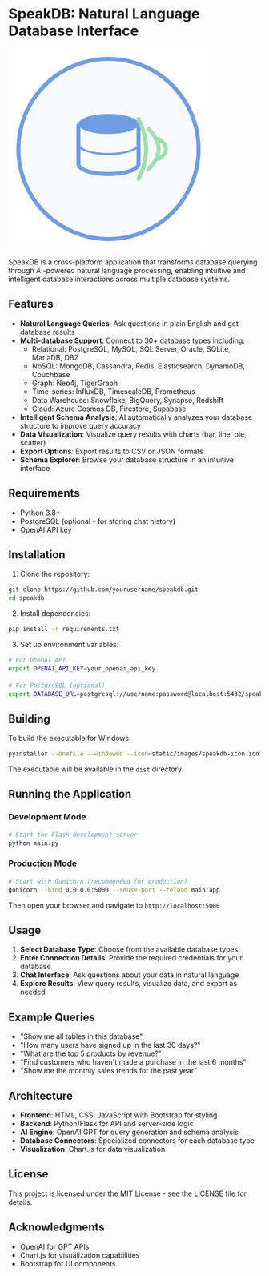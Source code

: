 # SpeakDB: Natural Language Database Interface

![SpeakDB Logo](static/images/speakdb-logo.svg)

SpeakDB is a cross-platform application that transforms database querying through AI-powered natural language processing, enabling intuitive and intelligent database interactions across multiple database systems.

## Features

- **Natural Language Queries**: Ask questions in plain English and get database results
- **Multi-database Support**: Connect to 30+ database types including:
  - Relational: PostgreSQL, MySQL, SQL Server, Oracle, SQLite, MariaDB, DB2
  - NoSQL: MongoDB, Cassandra, Redis, Elasticsearch, DynamoDB, Couchbase
  - Graph: Neo4j, TigerGraph
  - Time-series: InfluxDB, TimescaleDB, Prometheus
  - Data Warehouse: Snowflake, BigQuery, Synapse, Redshift
  - Cloud: Azure Cosmos DB, Firestore, Supabase
- **Intelligent Schema Analysis**: AI automatically analyzes your database structure to improve query accuracy
- **Data Visualization**: Visualize query results with charts (bar, line, pie, scatter)
- **Export Options**: Export results to CSV or JSON formats
- **Schema Explorer**: Browse your database structure in an intuitive interface

## Requirements

- Python 3.8+
- PostgreSQL (optional - for storing chat history)
- OpenAI API key

## Installation

1. Clone the repository:
```bash
git clone https://github.com/yourusername/speakdb.git
cd speakdb
```

2. Install dependencies:
```bash
pip install -r requirements.txt
```

3. Set up environment variables:
```bash
# For OpenAI API
export OPENAI_API_KEY=your_openai_api_key

# For PostgreSQL (optional)
export DATABASE_URL=postgresql://username:password@localhost:5432/speakdb
```

## Building

To build the executable for Windows:
```bash
pyinstaller --onefile --windowed --icon=static/images/speakdb-icon.ico --add-data "templates;templates" --add-data "static;static" main.py
```

The executable will be available in the `dist` directory.

## Running the Application

### Development Mode

```bash
# Start the Flask development server
python main.py
```

### Production Mode

```bash
# Start with Gunicorn (recommended for production)
gunicorn --bind 0.0.0.0:5000 --reuse-port --reload main:app
```

Then open your browser and navigate to `http://localhost:5000`

## Usage

1. **Select Database Type**: Choose from the available database types
2. **Enter Connection Details**: Provide the required credentials for your database
3. **Chat Interface**: Ask questions about your data in natural language
4. **Explore Results**: View query results, visualize data, and export as needed

## Example Queries

- "Show me all tables in this database"
- "How many users have signed up in the last 30 days?"
- "What are the top 5 products by revenue?"
- "Find customers who haven't made a purchase in the last 6 months"
- "Show me the monthly sales trends for the past year"

## Architecture

- **Frontend**: HTML, CSS, JavaScript with Bootstrap for styling
- **Backend**: Python/Flask for API and server-side logic
- **AI Engine**: OpenAI GPT for query generation and schema analysis
- **Database Connectors**: Specialized connectors for each database type
- **Visualization**: Chart.js for data visualization

## License

This project is licensed under the MIT License - see the LICENSE file for details.

## Acknowledgments

- OpenAI for GPT APIs
- Chart.js for visualization capabilities
- Bootstrap for UI components